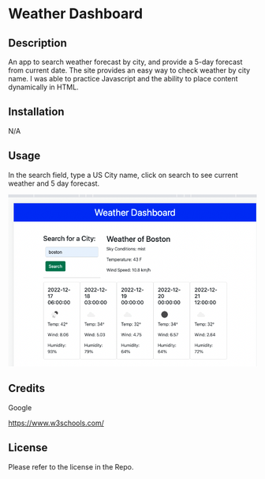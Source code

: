 # Weather Dashboard

## Description
An app to search weather forecast by city, and provide a 5-day forecast from current date. The site provides an easy way to check weather by city name. I was able to practice Javascript and the ability to place content dynamically in HTML.

## Installation

N/A

## Usage

In the search field, type a US City name, click on search to see current weather and 5 day forecast.

![weather dashboard web page](./images/screenshot.png)

## Credits

Google

https://www.w3schools.com/




## License

Please refer to the license in the Repo.


